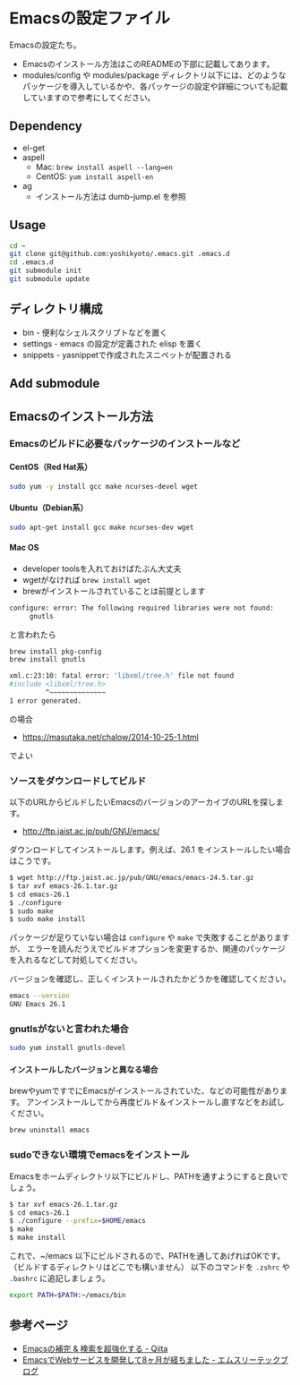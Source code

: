 # Emacsの設定ファイル

Emacsの設定たち。

* Emacsのインストール方法はこのREADMEの下部に記載してあります。
* modules/config や modules/package ディレクトリ以下には、どのようなパッケージを導入しているかや、各パッケージの設定や詳細についても記載していますので参考にしてください。

## Dependency

* el-get
* aspell
  * Mac: `brew install aspell --lang=en`
  * CentOS: `yum install aspell-en`
* ag
  * インストール方法は dumb-jump.el を参照


## Usage

```sh
cd ~
git clone git@github.com:yoshikyoto/.emacs.git .emacs.d
cd .emacs.d
git submodule init
git submodule update
```

## ディレクトリ構成

* bin - 便利なシェルスクリプトなどを置く
* settings - emacs の設定が定義された elisp を置く
* snippets - yasnippetで作成されたスニペットが配置される

## Add submodule




## Emacsのインストール方法

### Emacsのビルドに必要なパッケージのインストールなど

#### CentOS（Red Hat系）

```sh
sudo yum -y install gcc make ncurses-devel wget
```

#### Ubuntu（Debian系）

```sh
sudo apt-get install gcc make ncurses-dev wget
```

#### Mac OS

* developer toolsを入れておけばたぶん大丈夫
* wgetがなければ `brew install wget`
* brewがインストールされていることは前提とします

```sh
configure: error: The following required libraries were not found:
     gnutls
```

と言われたら

```sh
brew install pkg-config
brew install gnutls
```

```sh
xml.c:23:10: fatal error: 'libxml/tree.h' file not found
#include <libxml/tree.h>
         ^~~~~~~~~~~~~~~
1 error generated.
```
の場合

* https://masutaka.net/chalow/2014-10-25-1.html

でよい

### ソースをダウンロードしてビルド

以下のURLからビルドしたいEmacsのバージョンのアーカイブのURLを探します。

* http://ftp.jaist.ac.jp/pub/GNU/emacs/

ダウンロードしてインストールします。例えば、26.1 をインストールしたい場合はこうです。

```sh
$ wget http://ftp.jaist.ac.jp/pub/GNU/emacs/emacs-24.5.tar.gz
$ tar xvf emacs-26.1.tar.gz
$ cd emacs-26.1
$ ./configure
$ sudo make
$ sudo make install
```

パッケージが足りていない場合は `configure` や `make` で失敗することがありますが、
エラーを読んだうえでビルドオプションを変更するか、関連のパッケージを入れるなどして対処してください。

バージョンを確認し、正しくインストールされたかどうかを確認してください。

```sh
emacs --version
GNU Emacs 26.1
```

### gnutlsがないと言われた場合

```sh
sudo yum install gnutls-devel
```

#### インストールしたバージョンと異なる場合

brewやyumですでにEmacsがインストールされていた、などの可能性があります。
アンインストールしてから再度ビルド＆インストールし直すなどをお試しください。

```sh
brew uninstall emacs
```

### sudoできない環境でemacsをインストール

Emacsをホームディレクトリ以下にビルドし、PATHを通すようにすると良いでしょう。

```sh
$ tar xvf emacs-26.1.tar.gz
$ cd emacs-26.1
$ ./configure --prefix=$HOME/emacs
$ make
$ make install
```

これで、~/emacs 以下にビルドされるので、PATHを通してあげればOKです。
（ビルドするディレクトリはどこでも構いません）
以下のコマンドを `.zshrc` や `.bashrc` に追記しましょう。

```sh
export PATH=$PATH:~/emacs/bin
```

## 参考ページ

- [Emacsの補完 & 検索を超強化する - Qiita](https://qiita.com/blue0513/items/c0dc35a880170997c3f5)
- [EmacsでWebサービスを開発して8ヶ月が経ちました - エムスリーテックブログ](https://www.m3tech.blog/entry/emacs-web-service)
